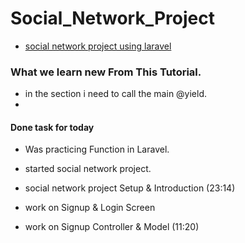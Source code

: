 # Social_Network_Project
- [social network project using laravel](https://youtube.com/playlist?list=PL55RiY5tL51oloSGk5XdO2MGjPqc0BxGV&si=7Mx2O-BohxcpODmY)


### What we learn new From This Tutorial.
- in the section i need to call the main @yield.
- 


#### Done task for today
- Was practicing Function in Laravel.
- started social network project.
- social network project Setup & Introduction (23:14)

- work on Signup & Login Screen
- work on Signup Controller & Model (11:20)